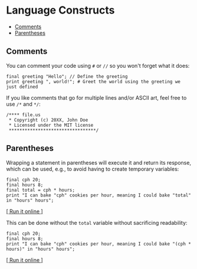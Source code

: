 # Language Constructs

- [Comments](#comments)
- [Parentheses](#parentheses)

## Comments

You can comment your code using `#` or `//` so you won't forget what it does:

    final greeting "Hello"; // Define the greeting
    print greeting ", world!"; # Greet the world using the greeting we just defined

If you like comments that go for multiple lines and/or ASCII art, feel free to use `/*` and `*/`:

    /**** file.us
     * Copyright (c) 20XX, John Doe
     * Licensed under the MIT license
     *********************************/

## Parentheses

Wrapping a statement in parentheses will execute it and return its response, which can be used, e.g., to avoid having to create temporary variables:

    final cph 20;
    final hours 8;
    final total = cph * hours;
    print "I can bake "cph" cookies per hour, meaning I could bake "total" in "hours" hours";

[[ Run it online ]](https://utopia.sh/?code=print+%22I+can+bake+20+cookies+per+hour%2C+meaning+I+could+bake+%22+%2820+*+8%29+%22+in+8+hours%22%3B)

This can be done without the `total` variable without sacrificing readability:

    final cph 20;
    final hours 8;
    print "I can bake "cph" cookies per hour, meaning I could bake "(cph * hours)" in "hours" hours";

[[ Run it online ]](https://utopia.sh/?code=final+cph+20%3B%0D%0Afinal+hours+8%3B%0D%0Aprint+%22I+can+bake+%22cph%22+cookies+per+hour%2C+meaning+I+could+bake+%22%28cph+*+hours%29%22+in+%22hours%22+hours%22%3B)
